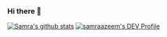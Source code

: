 ### Hi there 👋
[![Samra's github stats](https://github-readme-stats.vercel.app/api?username=samraazeem)](https://github.com/samraazeem/github-readme-stats)
[![samraazeem's DEV Profile](https://d2fltix0v2e0sb.cloudfront.net/dev-badge.svg)](https://dev.to/samraazeem)
<!--
**samraazeem/samraazeem** is a ✨ _special_ ✨ repository because its `README.md` (this file) appears on your GitHub profile.

Here are some ideas to get you started:

- 🔭 I’m currently working on ...
- 🌱 I’m currently learning ...
- 👯 I’m looking to collaborate on ...
- 🤔 I’m looking for help with ...
- 💬 Ask me about ...
- 📫 How to reach me: ...
- 😄 Pronouns: ...
- ⚡ Fun fact: ...
-->
